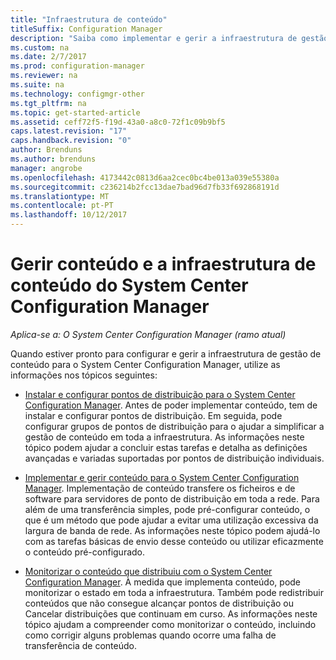 ```yaml
---
title: "Infraestrutura de conteúdo"
titleSuffix: Configuration Manager
description: "Saiba como implementar e gerir a infraestrutura de gestão de conteúdo para o System Center Configuration Manager."
ms.custom: na
ms.date: 2/7/2017
ms.prod: configuration-manager
ms.reviewer: na
ms.suite: na
ms.technology: configmgr-other
ms.tgt_pltfrm: na
ms.topic: get-started-article
ms.assetid: ceff72f5-f19d-43a0-a8c0-72f1c09b9bf5
caps.latest.revision: "17"
caps.handback.revision: "0"
author: Brenduns
ms.author: brenduns
manager: angrobe
ms.openlocfilehash: 4173442c0813d6aa2cec0bc4be013a039e55380a
ms.sourcegitcommit: c236214b2fcc13dae7bad96d7fb33f692868191d
ms.translationtype: MT
ms.contentlocale: pt-PT
ms.lasthandoff: 10/12/2017
---
```

# <a name="manage-content-and-content-infrastructure-for-system-center-configuration-manager"></a>Gerir conteúdo e a infraestrutura de conteúdo do System Center Configuration Manager

*Aplica-se a: O System Center Configuration Manager (ramo atual)*

Quando estiver pronto para configurar e gerir a infraestrutura de gestão de conteúdo para o System Center Configuration Manager, utilize as informações nos tópicos seguintes:  

-   [Instalar e configurar pontos de distribuição para o System Center Configuration Manager](../../../../core/servers/deploy/configure/install-and-configure-distribution-points.md). Antes de poder implementar conteúdo, tem de instalar e configurar pontos de distribuição. Em seguida, pode configurar grupos de pontos de distribuição para o ajudar a simplificar a gestão de conteúdo em toda a infraestrutura. As informações neste tópico podem ajudar a concluir estas tarefas e detalha as definições avançadas e variadas suportadas por pontos de distribuição individuais.  

-   [Implementar e gerir conteúdo para o System Center Configuration Manager](../../../../core/servers/deploy/configure/deploy-and-manage-content.md). Implementação de conteúdo transfere os ficheiros e de software para servidores de ponto de distribuição em toda a rede. Para além de uma transferência simples, pode pré-configurar conteúdo, o que é um método que pode ajudar a evitar uma utilização excessiva da largura de banda de rede. As informações neste tópico podem ajudá-lo com as tarefas básicas de envio desse conteúdo ou utilizar eficazmente o conteúdo pré-configurado.  

-   [Monitorizar o conteúdo que distribuiu com o System Center Configuration Manager](../../../../core/servers/deploy/configure/monitor-content-you-have-distributed.md). À medida que implementa conteúdo, pode monitorizar o estado em toda a infraestrutura. Também pode redistribuir conteúdos que não consegue alcançar pontos de distribuição ou Cancelar distribuições que continuam em curso. As informações neste tópico ajudam a compreender como monitorizar o conteúdo, incluindo como corrigir alguns problemas quando ocorre uma falha de transferência de conteúdo.  
